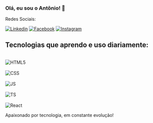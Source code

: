 ### Olá, eu sou o Antônio! 👋


Redes Sociais:

[![Linkedin](https://img.shields.io/badge/LinkedIn-0077B5?style=for-the-badge&logo=linkedin&logoColor=white)](https://www.linkedin.com/in/acarlos2/)
[![Facebook](https://img.shields.io/badge/Facebook-1877F2?style=for-the-badge&logo=facebook&logoColor=white)](https://www.facebook.com/antonio.carlos.501/)
[![Instagram](https://img.shields.io/badge/Instagram-E4405F?style=for-the-badge&logo=instagram&logoColor=white)](https://www.instagram.com/toni_carl0s/)


## Tecnologias que aprendo e uso diariamente:

<div style="display: inline_block"><br/>
<img align="center" alt="HTML5" scr="https://img.shields.io/badge/HTML5-E34F26?style=for-the-badge&logo=html5&logoColor=white"/>
</div> 
<div style="display: inline_block"><br/>
<img align="center" alt="CSS" scr="https://img.shields.io/badge/CSS-239120?&style=for-the-badge&logo=css3&logoColor=white"/>
</div>
<div style="display: inline_block"><br/>
<img align="center" alt="JS" scr="https://img.shields.io/badge/JavaScript-F7DF1E?style=for-the-badge&logo=javascript&logoColor=black"/>
</div>
<div style="display: inline_block"><br/>
<img align="center" alt="TS" scr="https://img.shields.io/badge/TypeScript-007ACC?style=for-the-badge&logo=typescript&logoColor=white"/>
</div>
<div style="display: inline_block"><br/>
<img align="center" alt="React" scr="https://img.shields.io/badge/React-20232A?style=for-the-badge&logo=react&logoColor=61DAFB"/>
</div>



 Apaixonado por tecnologia, em constante evolução!
